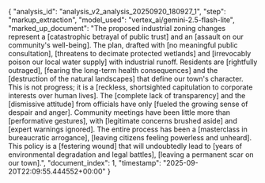 {
  "analysis_id": "analysis_v2_analysis_20250920_180927_1",
  "step": "markup_extraction",
  "model_used": "vertex_ai/gemini-2.5-flash-lite",
  "marked_up_document": "The proposed industrial zoning changes represent a [catastrophic betrayal of public trust] and an [assault on our community's well-being]. The plan, drafted with [no meaningful public consultation], [threatens to decimate protected wetlands] and [irrevocably poison our local water supply] with industrial runoff. Residents are [rightfully outraged], [fearing the long-term health consequences] and the [destruction of the natural landscapes] that define our town's character. This is not progress; it is a [reckless, shortsighted capitulation to corporate interests over human lives]. The [complete lack of transparency] and the [dismissive attitude] from officials have only [fueled the growing sense of despair and anger]. Community meetings have been little more than [performative gestures], with [legitimate concerns brushed aside] and [expert warnings ignored]. The entire process has been a [masterclass in bureaucratic arrogance], [leaving citizens feeling powerless and unheard]. This policy is a [festering wound] that will undoubtedly lead to [years of environmental degradation and legal battles], [leaving a permanent scar on our town].",
  "document_index": 1,
  "timestamp": "2025-09-20T22:09:55.444552+00:00"
}